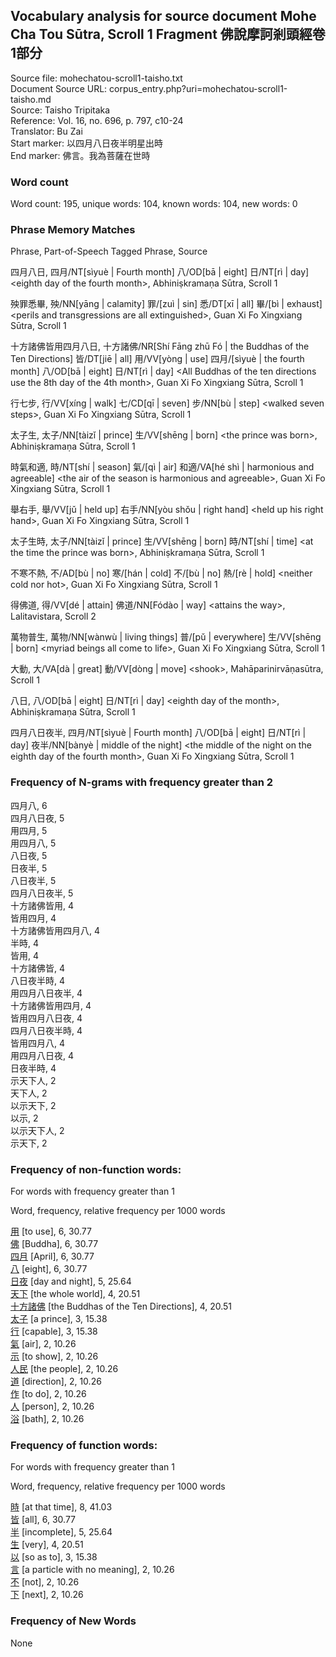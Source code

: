 ## Vocabulary analysis for source document Mohe Cha Tou Sūtra, Scroll 1 Fragment 佛說摩訶剎頭經卷1部分
Source file: mohechatou-scroll1-taisho.txt<br/>
Document Source URL: corpus_entry.php?uri=mohechatou-scroll1-taisho.md<br/>
Source: Taisho Tripitaka<br/>
Reference: Vol. 16, no. 696, p. 797, c10-24<br/>
Translator: Bu Zai<br/>
Start marker: 以四月八日夜半明星出時<br/>
End marker: 佛言。我為菩薩在世時<br/>
### Word count
Word count: 195, unique words: 104, known words: 104, new words: 0

### Phrase Memory Matches
Phrase, Part-of-Speech Tagged Phrase, Source

四月八日, 四月/NT[sìyuè | Fourth month] 八/OD[bā | eight] 日/NT[rì | day] &lt;eighth day of the fourth month&gt;, Abhiniṣkramaṇa Sūtra, Scroll 1

殃罪悉畢, 殃/NN[yāng | calamity] 罪/[zuì | sin] 悉/DT[xī | all] 畢/[bì | exhaust] &lt;perils and transgressions are all extinguished&gt;, Guan Xi Fo Xingxiang Sūtra, Scroll 1

十方諸佛皆用四月八日, 十方諸佛/NR[Shí Fāng zhū Fó | the Buddhas of the Ten Directions] 皆/DT[jiē | all] 用/VV[yòng | use] 四月/[sìyuè | the fourth month] 八/OD[bā | eight] 日/NT[rì | day] &lt;All Buddhas of the ten directions use the 8th day of the 4th month&gt;, Guan Xi Fo Xingxiang Sūtra, Scroll 1

行七步, 行/VV[xíng | walk] 七/CD[qī | seven] 步/NN[bù | step] &lt;walked seven steps&gt;, Guan Xi Fo Xingxiang Sūtra, Scroll 1

太子生, 太子/NN[tàizǐ | prince] 生/VV[shēng | born] &lt;the prince was born&gt;, Abhiniṣkramaṇa Sūtra, Scroll 1

時氣和適, 時/NT[shí | season] 氣/[qì | air] 和適/VA[hé shì | harmonious and agreeable] &lt;the air of the season is harmonious and agreeable&gt;, Guan Xi Fo Xingxiang Sūtra, Scroll 1

舉右手, 舉/VV[jǔ | held up] 右手/NN[yòu shǒu | right hand] &lt;held up his right hand&gt;, Guan Xi Fo Xingxiang Sūtra, Scroll 1

太子生時, 太子/NN[tàizǐ | prince] 生/VV[shēng | born] 時/NT[shí | time] &lt;at the time the prince was born&gt;, Abhiniṣkramaṇa Sūtra, Scroll 1

不寒不熱, 不/AD[bù | no] 寒/[hán | cold] 不/[bù | no] 熱/[rè | hold] &lt;neither cold nor hot&gt;, Guan Xi Fo Xingxiang Sūtra, Scroll 1

得佛道, 得/VV[dé | attain] 佛道/NN[Fódào | way] &lt;attains the way&gt;, Lalitavistara, Scroll 2

萬物普生, 萬物/NN[wànwù | living things] 普/[pǔ | everywhere] 生/VV[shēng | born] &lt;myriad beings all come to life&gt;, Guan Xi Fo Xingxiang Sūtra, Scroll 1

大動, 大/VA[dà | great] 動/VV[dòng | move] &lt;shook&gt;, Mahāparinirvāṇasūtra, Scroll 1

八日, 八/OD[bā | eight] 日/NT[rì | day] &lt;eighth day of the month&gt;, Abhiniṣkramaṇa Sūtra, Scroll 1

四月八日夜半, 四月/NT[sìyuè | Fourth month] 八/OD[bā | eight] 日/NT[rì | day] 夜半/NN[bànyè | middle of the night] &lt;the middle of the night on the eighth day of the fourth month&gt;, Guan Xi Fo Xingxiang Sūtra, Scroll 1

### Frequency of N-grams with frequency greater than 2
四月八, 6<br/>
四月八日夜, 5<br/>
用四月, 5<br/>
用四月八, 5<br/>
八日夜, 5<br/>
日夜半, 5<br/>
八日夜半, 5<br/>
四月八日夜半, 5<br/>
十方諸佛皆用, 4<br/>
皆用四月, 4<br/>
十方諸佛皆用四月八, 4<br/>
半時, 4<br/>
皆用, 4<br/>
十方諸佛皆, 4<br/>
八日夜半時, 4<br/>
用四月八日夜半, 4<br/>
十方諸佛皆用四月, 4<br/>
皆用四月八日夜, 4<br/>
四月八日夜半時, 4<br/>
皆用四月八, 4<br/>
用四月八日夜, 4<br/>
日夜半時, 4<br/>
示天下人, 2<br/>
天下人, 2<br/>
以示天下, 2<br/>
以示, 2<br/>
以示天下人, 2<br/>
示天下, 2<br/>
### Frequency of non-function words:
For words with frequency greater than 1

Word, frequency, relative frequency per 1000 words

[用](word_detail.php?id=721 "to use 用") [to use], 6, 30.77<br/>
[佛](word_detail.php?id=3618 "Buddha / Awakened One 佛") [Buddha], 6, 30.77<br/>
[四月](word_detail.php?id=289 "April / the fourth month 四月") [April], 6, 30.77<br/>
[八](word_detail.php?id=308 "eight 八") [eight], 6, 30.77<br/>
[日夜](word_detail.php?id=8206 "day and night / around the clock 日夜") [day and night], 5, 25.64<br/>
[天下](word_detail.php?id=13329 "the whole world / China / a realm 天下") [the whole world], 4, 20.51<br/>
[十方諸佛](word_detail.php?id=31350 "the Buddhas of the Ten Directions 十方諸佛") [the Buddhas of the Ten Directions], 4, 20.51<br/>
[太子](word_detail.php?id=18249 "a prince 太子") [a prince], 3, 15.38<br/>
[行](word_detail.php?id=1259 "capable / competent 行") [capable], 3, 15.38<br/>
[氣](word_detail.php?id=3260 "air / gas 氣") [air], 2, 10.26<br/>
[示](word_detail.php?id=6051 "to show / to reveal 示") [to show], 2, 10.26<br/>
[人民](word_detail.php?id=1117 "the people 人民") [the people], 2, 10.26<br/>
[道](word_detail.php?id=3247 "direction / way / method / road / path 道") [direction], 2, 10.26<br/>
[作](word_detail.php?id=375 "to do / to make / use as 作") [to do], 2, 10.26<br/>
[人](word_detail.php?id=399 "person / people 人") [person], 2, 10.26<br/>
[浴](word_detail.php?id=13665 "bath 浴") [bath], 2, 10.26<br/>
### Frequency of function words:
For words with frequency greater than 1

Word, frequency, relative frequency per 1000 words

[時](word_detail.php?id=31047 "at that time 時") [at that time], 8, 41.03<br/>
[皆](word_detail.php?id=5046 "all / each and every / in all cases 皆") [all], 6, 30.77<br/>
[半](word_detail.php?id=1280 "incomplete 半") [incomplete], 5, 25.64<br/>
[生](word_detail.php?id=30576 "very / extremely 生") [very], 4, 20.51<br/>
[以](word_detail.php?id=650 "so as to 以") [so as to], 3, 15.38<br/>
[言](word_detail.php?id=30881 "a particle with no meaning 言") [a particle with no meaning], 2, 10.26<br/>
[不](word_detail.php?id=502 "not / no 不") [not], 2, 10.26<br/>
[下](word_detail.php?id=580 "next 下") [next], 2, 10.26<br/>

### Frequency of New Words
None<br/>
